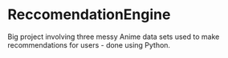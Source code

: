 # ReccomendationEngine
Big project involving three messy Anime data sets used to make recommendations for users - done using Python.
